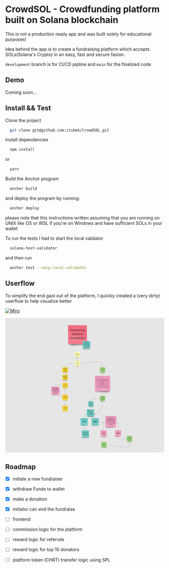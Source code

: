 
# CrowdSOL - Crowdfunding platform built on Solana blockchain

This is not a production ready app and was built solely for educational purposes!

Idea behind the app is to create a fundraising platform which accepts SOLs(Solana's Crypto) in an easy, fast and secure fasion.

`development` branch is for CI/CD pipline and `main` for the finalized code

## Demo

Coming soon...


## Install && Test

Clone the project

```bash
  git clone git@github.com:itsbek/CrowdSOL.git
```

Install dependencies

```bash
  npm install
```
  or
```bash
  yarn
```

Build the Anchor program

```bash
  anchor build
```

and deploy the program by running:

```bash
  anchor deploy
```
please note that this instructions written assuming that you are running on UNIX like OS or WSL if you're on Windows and have sufficient SOLs in your wallet


To run the tests I had to start the local validator 
```bash
  solana-test-validator
```
and then run 
```bash
  anchor test --skip-local-validator
```

## Userflow 
To simplify the end gaol out of the platform, I quickly created a (very dirty) userflow to help visualize better

[![Miro](https://img.shields.io/badge/Miro-050038?style=for-the-badge&logo=Miro&logoColor=white)](https://miro.com/app/board/uXjVOyF3qBM=/)

![Alt text](./user-story.jpg?raw=true "Optional Title")

## Roadmap

- [x]  initiate a new fundraiser
- [x]  withdraw Funds to wallet
- [x]  make a donation
- [x]  initiator can end the fundraise
- [ ]  frontend
- [ ]  commission logic for the platform
- [ ]  reward logic for referrals 
- [ ]  reward logic for top 10 donators  
- [ ]  platform token (CHRT) transfer logic using SPL




